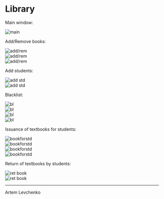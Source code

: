 # Library
Main window:<br>

![main](https://github.com/LevaFTP/Library/blob/main/img/1.png)<br>

Add/Remove books:<br>

![add/rem](https://github.com/LevaFTP/Library/blob/main/img/2.png)<br>
![add/rem](https://github.com/LevaFTP/Library/blob/main/img/3.png)<br>
![add/rem](https://github.com/LevaFTP/Library/blob/main/img/4.png)<br>

Add students:<br>

![add std](https://github.com/LevaFTP/Library/blob/main/img/5.png)<br>
![add std](https://github.com/LevaFTP/Library/blob/main/img/6.png)<br>

Blacklist:<br>

![bl](https://github.com/LevaFTP/Library/blob/main/img/7.png)<br>
![bl](https://github.com/LevaFTP/Library/blob/main/img/8.png)<br>
![bl](https://github.com/LevaFTP/Library/blob/main/img/9.png)<br>
![bl](https://github.com/LevaFTP/Library/blob/main/img/10.png)<br>

Issuance of textbooks for students:<br>

![bookforstd](https://github.com/LevaFTP/Library/blob/main/img/11.png)<br>
![bookforstd](https://github.com/LevaFTP/Library/blob/main/img/12.png)<br>
![bookforstd](https://github.com/LevaFTP/Library/blob/main/img/13.png)<br>
![bookforstd](https://github.com/LevaFTP/Library/blob/main/img/14.png)<br>

Return of textbooks by students:<br>

![ret book](https://github.com/LevaFTP/Library/blob/main/img/15.png)<br>
![ret book](https://github.com/LevaFTP/Library/blob/main/img/16.png)<br>

---
Artem Levchenko